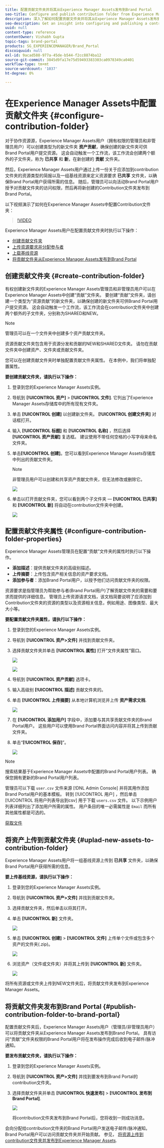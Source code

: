 ```yaml
---
title: 配置贡献文件夹并将其从Experience Manager Assets发布到Brand Portal
seo-title: Configure and publish contribution folder from Experience Manager Assets to Brand Portal
description: 深入了解如何配置贡献文件夹并将其从Experience Manager Assets发布到Brand Portal。
seo-description: Get an insight into configuring and publishing a contribution folder from Experience Manager Assets to Brand Portal.
uuid: null
content-type: reference
contentOwner: Vishabh Gupta
topic-tags: brand-portal
products: SG_EXPERIENCEMANAGER/Brand_Portal
discoiquuid: null
exl-id: 9acad588-977a-45de-b544-f2cc8874ba12
source-git-commit: 3845d9fa17e75d59493383303ca0978349ca0401
workflow-type: tm+mt
source-wordcount: '1037'
ht-degree: 0%

---
```


# 在Experience Manager Assets中配置贡献文件夹 {#configure-contribution-folder}

对于协作资源源，Experience Manager Assets用户（拥有权限的管理员和非管理员用户）可以创建类型为的新文件夹 **资产贡献**，确保创建的新文件夹可供Brand Portal用户提交资源。  这会自动触发一个工作流，该工作流会创建两个额外的子文件夹，称为 **已共享** 和 **新**，在新创建的 **贡献** 文件夹。

然后，Experience Manager Assets用户通过上传一份关于应添加到contribution文件夹的资源类型的简报以及一组基线资源来定义资源要求 **已共享** 文件夹，以确保Brand Portal用户获得所需的信息。 随后，管理员可以向活动Brand Portal用户授予对贡献文件夹的访问权限，然后再将新创建的Contribution文件夹发布到Brand Portal。

以下视频演示了如何在Experience Manager Assets中配置Contribution文件夹：

>[!VIDEO](https://video.tv.adobe.com/v/30547)

Experience Manager Assets用户在配置贡献文件夹时执行以下操作：

* [创建贡献文件夹](#create-contribution-folder)
* [上传资源要求并分配参与者](#configure-contribution-folder-properties)
* [上载基线资源](#uplad-new-assets-to-contribution-folder)
* [将贡献文件夹从Experience Manager Assets发布到Brand Portal](#publish-contribution-folder-to-brand-portal)

## 创建贡献文件夹 {#create-contribution-folder}


有权创建新文件夹的Experience Manager Assets管理员和非管理员用户可以在Experience Manager Assets中创建“贡献”文件夹。
要创建“贡献”文件夹，请创建一个类型为“资源贡献”的新文件夹，以确保创建的新文件夹可供Brand Portal用户提交资源。  这会自动触发一个工作流，该工作流会在contribution文件夹中创建两个额外的子文件夹，分别称为SHARED和NEW。


>[!NOTE]
>
>管理员可以在一个文件夹中创建多个资产贡献文件夹。
>
>资源贡献文件夹包含用于资源分发和贡献的NEW和SHARED文件夹。 请勿在贡献文件夹中创建资产、文件夹或贡献文件夹。


您可以在创建贡献文件夹时单独配置贡献文件夹属性。 在本例中，我们将单独配置属性。

**要创建贡献文件夹，请执行以下操作：**

1. 登录到您的Experience Manager Assets实例。

1. 导航到 **[!UICONTROL 资产]** > **[!UICONTROL 文件]**. 它列出了Experience Manager Assets存储库中的所有现有文件夹。

1. 单击 **[!UICONTROL 创建]** 以创建新文件夹。 **[!UICONTROL 创建文件夹]** 对话框打开。

1. 输入 **[!UICONTROL 标题]** 和 **[!UICONTROL 名称]** ，然后选择 **[!UICONTROL 资产贡献]** 复选框。
建议使用不带任何空格的小写字母来命名文件夹。

1. 单击&#x200B;**[!UICONTROL 创建]**。您可以看到Experience Manager Assets存储库中列出的贡献文件夹。

   >[!NOTE]
   >
   >非管理员用户可以创建和共享资产贡献文件夹，但无法修改或删除它。


   ![](assets/create-contribution-folder.png)

1. 单击以打开贡献文件夹，您可以看到两个子文件夹 — **[!UICONTROL 已共享]** 和 **[!UICONTROL 新]** 将自动在contribution文件夹中创建。

   ![](assets/contribution-folder.png)


## 配置贡献文件夹属性 {#configure-contribution-folder-properties}

Experience Manager Assets管理员在配置“贡献”文件夹的属性时执行以下操作。

* **添加描述**：提供贡献文件夹的高级别描述。
* **上传摘要**：上传包含资产相关信息的资产要求文档。
* **添加参与者**：添加Brand Portal用户，以授予他们访问贡献文件夹的权限。

资源要求是指管理员为帮助参与者(Brand Portal用户)了解贡献文件夹的需要和要求而提供的详细信息。 管理员上传资源请求文档，该文档简要说明了应添加到Contribution文件夹的资源的类型以及资源相关信息，例如用途、图像类型、最大大小等。

**要配置贡献文件夹属性，请执行以下操作：**

1. 登录到您的Experience Manager Assets实例。

1. 导航到 **[!UICONTROL 资产>文件]** 并找到贡献文件夹。
1. 选择贡献文件夹并单击 **[!UICONTROL 属性]** 打开“文件夹属性”窗口。

   ![](assets/properties.png)

   ![](assets/contribution-folder-property1.png)

1. 导航到 **[!UICONTROL 资产贡献]** 选项卡。
1. 输入高级别 **[!UICONTROL 描述]** 贡献文件夹的。
1. 单击 **[!UICONTROL 上传摘要]** 从本地计算机浏览并上传 **资产需求文档**.

   ![](assets/upload.png)

1. 在 **[!UICONTROL 添加用户]** 字段中，添加要与其共享贡献文件夹的Brand Portal用户。 这些用户可以使用Brand Portal界面访问内容并将其上传到贡献文件夹。
1. 单击“**[!UICONTROL 保存]**”。

   ![](assets/contribution-folder-property3.png)

>[!NOTE]
>
>搜索结果基于Experience Manager Assets中配置的Brand Portal用户列表。 确保您拥有更新的Brand Portal用户列表。

管理员可以下载 `user.csv` 文件来源 [!DNL Admin Console] 并将其用作添加Brand Portal用户的基本模板。 转到 [!UICONTROL 用户] ，然后单击 [!UICONTROL 将用户列表导出到csv] 用于下载 `users.csv` 文件。 以下示例用户列表详细列出了添加用户所需的属性。 用户条目的唯一必需属性是 `Email` 而所有其他属性都是可选的。

[获取文件](assets/users.csv)

## 将资产上传到贡献文件夹 {#uplad-new-assets-to-contribution-folder}

Experience Manager Assets用户将一组基线资源上传到 **已共享** 文件夹，以确保Brand Portal用户获得所需的信息。

**要上传基线资源，请执行以下操作：**

1. 登录到您的Experience Manager Assets实例。

1. 导航到 **[!UICONTROL 资产>文件]** 并找到贡献文件夹。

1. 选择贡献文件夹，然后单击以将其打开。

1. 单击 **[!UICONTROL 新]** 文件夹。

   ![](assets/upload-new-assets1.png)

1. 单击 **[!UICONTROL 创建]** > **[!UICONTROL 文件]** 上传单个文件或包含多个资产的文件夹(.zip)。

   ![](assets/upload-new-assets2.png)

1. 浏览资产（文件或文件夹）并将其上传到 **[!UICONTROL 新]** 文件夹。

   ![](assets/upload-asset4.png)

将所有资源或文件夹上传到NEW文件夹后，将贡献文件夹发布到Experience Manager Assets。


## 将贡献文件夹发布到Brand Portal {#publish-contribution-folder-to-brand-portal}

配置贡献文件夹后，Experience Manager Assets用户（管理员/非管理员用户）可以将贡献文件夹从Experience Manager Assets发布到Brand Portal。 具有访问“贡献”文件夹权限的Brand Portal用户将在发布操作完成后收到电子邮件/脉冲通知。


**要发布贡献文件夹，请执行以下操作：**

1. 登录到您的Experience Manager Assets实例。

1. 导航到 **[!UICONTROL 资产>文件]** 并找到要发布到Brand Portal的contribution文件夹。
1. 选择贡献文件夹并单击 **[!UICONTROL 快速发布]** > **[!UICONTROL 发布到Brand Portal]**.

   ![](assets/publish-contribution-folder-to-bp.png)

   将contribution文件夹发布到Brand Portal后，您将收到一则成功消息。

会向分配给contribution文件夹的Brand Portal用户发送电子邮件/脉冲通知。 Brand Portal用户可以访问贡献文件夹并开始贡献。 参见， [将资源上传到contribution文件夹并发布到Experience Manager Assets](brand-portal-publish-contribution-folder-to-aem-assets.md).
